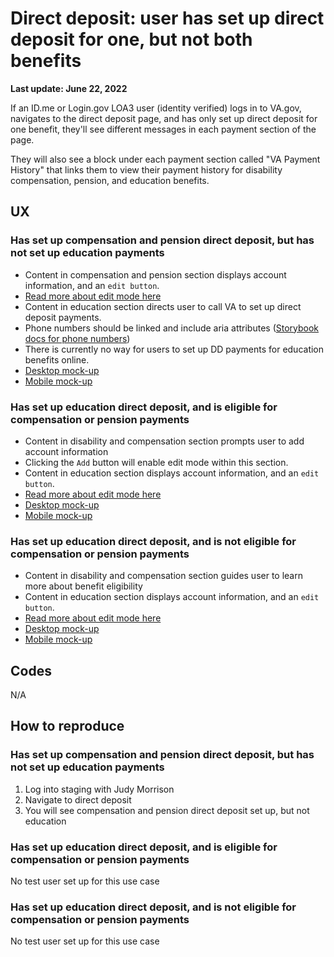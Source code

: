 # Direct deposit: user has set up direct deposit for one, but not both benefits

**Last update: June 22, 2022**

If an ID.me or Login.gov LOA3 user (identity verified) logs in to VA.gov, navigates to the direct deposit page, and has only set up direct deposit for one benefit, they'll see different messages in each payment section of the page.

They will also see a block under each payment section called "VA Payment History" that links them to view their payment history for disability compensation, pension, and education benefits.

## UX
### Has set up compensation and pension direct deposit, but has not set up education payments
- Content in compensation and pension section displays account information, and an `edit button`.
- [Read more about edit mode here](https://github.com/department-of-veterans-affairs/va.gov-team/blob/master/products/identity-personalization/direct-deposit/use-cases/editing-account-info.md)
- Content in education section directs user to call VA to set up direct deposit payments.
- Phone numbers should be linked and include aria attributes ([Storybook docs for phone numbers](https://design.va.gov/storybook/?path=/docs/components-va-telephone--three-digit-number#aria-described-by))
- There is currently no way for users to set up DD payments for education benefits online.
- [Desktop mock-up](https://www.sketch.com/s/1a920e73-1dcb-47c4-aae8-08656756c131/a/wLOKyLA)
- [Mobile mock-up](https://www.sketch.com/s/1a920e73-1dcb-47c4-aae8-08656756c131/a/WKez5xy)

### Has set up education direct deposit, and is eligible for compensation or pension payments
- Content in disability and compensation section prompts user to add account information
- Clicking the `Add` button will enable edit mode within this section. 
- Content in education section displays account information, and an `edit button`.
- [Read more about edit mode here](https://github.com/department-of-veterans-affairs/va.gov-team/blob/master/products/identity-personalization/direct-deposit/use-cases/editing-account-info.md)
- [Desktop mock-up](https://www.sketch.com/s/1a920e73-1dcb-47c4-aae8-08656756c131/a/9P3yvln)
- [Mobile mock-up](https://www.sketch.com/s/1a920e73-1dcb-47c4-aae8-08656756c131/a/PGjgyEQ)

### Has set up education direct deposit, and is not eligible for compensation or pension payments
- Content in disability and compensation section guides user to learn more about benefit eligibility
- Content in education section displays account information, and an `edit button`.
- [Read more about edit mode here](https://github.com/department-of-veterans-affairs/va.gov-team/blob/master/products/identity-personalization/direct-deposit/use-cases/editing-account-info.md)
- [Desktop mock-up](https://www.sketch.com/s/1a920e73-1dcb-47c4-aae8-08656756c131/a/ygD7P9A)
- [Mobile mock-up](https://www.sketch.com/s/1a920e73-1dcb-47c4-aae8-08656756c131/a/2530WVM)

## Codes
N/A

## How to reproduce

### Has set up compensation and pension direct deposit, but has not set up education payments
1. Log into staging with Judy Morrison
2. Navigate to direct deposit
3. You will see compensation and pension direct deposit set up, but not education

### Has set up education direct deposit, and is eligible for compensation or pension payments
No test user set up for this use case

### Has set up education direct deposit, and is not eligible for compensation or pension payments
No test user set up for this use case

